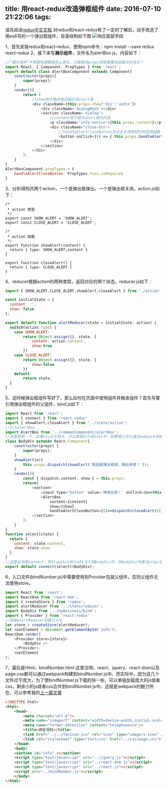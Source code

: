 title: 用react-redux改造弹框组件
date: 2016-07-10 21:22:06
tags:
---
请先阅读[redux中文文档](http://cn.redux.js.org/docs/introduction/Motivation.html)
对redux和react-redux有了一定的了解后，动手改造了用es6写的一个弹出框组件，目录结构如下图
![响应首部字段](../../../../images/react-redux-catalog.png)

1、首先安装redux和react-redux，使用npm命令：npm install --save redux react-redux
2、接下来写**展示组件**，文件名为alertBox.js，内容如下：
```javascript
//“展示组件”不需要知道数据怎么变化，只需要用props获取需要动态展示的地方！
import React, { Component, PropTypes } from 'react';
export default class AlertBoxComponent extends Component{
	constructor(props){
	    super(props);
	}
	render(){
		return (
			//show用于确定是否展示该alert框
			<div className={this.props.show?'dis':'undis'}>
				<div className='dialogMask'></div>
				<section className='dialog'>
					//content用于展示alert框的内容
					<p className="info-notice">{this.props.content}</p>
					<div className="close-btn">
						//handleAlertCloseButton为点击关闭按钮时的回调函数
						<button onClick={() => { this.props.handleAlertCloseButton() }}>关闭</button>
					</div>
				</section>
			</div>
		);
	}
}
AlertBoxComponent.propTypes = {
	handleAlertCloseButton: PropTypes.func.isRequired
}

```
3、分析得知共两个action，一个是弹出框弹出，一个是弹出框关闭。action.js如下：
```javacript
/*
 * action 类型
 */
export const SHOW_ALERT = 'SHOW_ALERT';
export const CLOSE_ALERT = 'CLOSE_ALERT';

/*
 * action 函数
 */
export function showAlert(content) {
  return { type: SHOW_ALERT,content }
}

export function closeAlert() {
  return { type: CLOSE_ALERT }
}

```
4、reducer根据action的两种类型，返回对应的两个状态。reducer.js如下：
```javascript
import { SHOW_ALERT,CLOSE_ALERT,showAlert,closeAlert } from './action'

const initialState = {
  content: '',
  show: false 
};

export default function alertReducer(state = initialState, action) {
  switch(action.type) {
  	case SHOW_ALERT:
  		return Object.assign({}, state, {
        	content: action.content,
        	show:true
      	})
  	case CLOSE_ALERT:
  		return Object.assign({}, state, {
        	show:false
      	})
  	default:
  		return state;
  }
}
```
5、这时候弹出框组件写好了，那么如何在页面中使用组件并触发组件？首先写要引用弹出框组件的父组件，bind.js如下：
```javascript
import React from 'react';
import { connect } from 'react-redux'
import { showAlert,closeAlert } from '../state/action';
//引入alertBox
import AlertBox from '../commonComponent/alertBox';
//这里说明一下，如果css过于庞大，可以单独引入到html中，如果很小可以通过webpack构建到js文件中，构建到js中时使用import导入。import  '../../../css/page.css';
class BodyDiv extends React.Component{
	constructor(props) {
	    super(props);
	}
	showAlert(e){
		this.props.dispatch(showAlert('我就是弹出框哦，弹出来喽！'));
	}
	render(){
		const { dispatch,content, show } = this.props;
		return(
			<section>
			    <input type='button' value='弹框出来！' onClick={e=>this.showAlert(e)} />
				<AlertBox
					content={content}
					show={show}
				  	handleAlertCloseButton={()=>dispatch(closeAlert())}/> 
			</section>
		);
	}
}
function select(state) {
  return {
    content: state.content,
    show: state.show
  }
}
//这里必须用connect，将dispatch和state注入到BodyDiv中，在BodyDiv中通过props获取。
export default connect(select)(BodyDiv);

```
6、入口文件(bindNumber.js)中需要使用到Provider包装父组件，否则父组件无法使用store。
```javascript
import React from 'react';
import ReactDom from 'react-dom';
import { createStore } from 'redux';
import alertReducer from '../state/reducer';
import BodyDiv from '../myBusiness/bind';
import { Provider } from 'react-redux'
//根据alertReducer创建store
let store = createStore(alertReducer);
let rootElement = document.getElementById('info');
ReactDom.render(
	<Provider store={store}>
    	<BodyDiv />
 	</Provider>,
  	rootElement
);
```
7、最后是Html，bindNumber.html
这里注明，react、jquery、react-dom以及page.css都可以通过webpack构建到bindNumber.js中。而实际中，因为这几个文件过于庞大，为了使bindNumber.js下载的快一些，可以单独加载庞大的js或者css，剩余小的js或者css合并到bindNumber.js中。这就是webpack的魅力所在，可以参考我的[上一篇文章](/2016/07/05/webpack/)

```html
<!DOCTYPE html>
<html>
	<head>
		<meta charset="utf-8"/>
		<meta name="viewport" content="width=device-width,initial-scale=1.0,maximum-scale=1.0,user-scalable=no">
		<meta name="format-detection" content="telephone=no"/>
		<title>绑定号码</title>
		<link href="../../favicon.ico" rel="icon" type="image/x-icon" />
		<link rel="stylesheet" type="text/css" href="../css/page.css">	
	</head>
	<body>
	<section id="info" ></section>
	<script type="text/javascript" src="../jquery.js"></script>
	<script type="text/javascript" src="../react-dom.js"></script>
	<script type="text/javascript" src="../react.js"></script>
	<script src="../bindNumber.js"></script>
	</body>
</html>
```